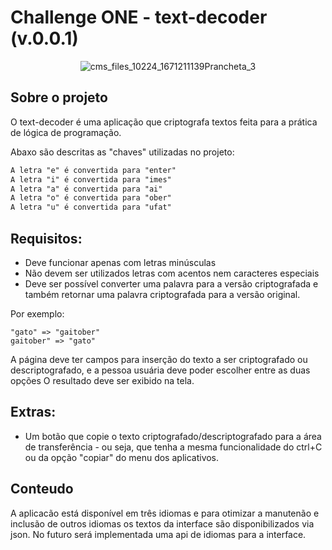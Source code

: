 # Challenge ONE - text-decoder (v.0.0.1)

<center>

![cms_files_10224_1671211139Prancheta_3](https://user-images.githubusercontent.com/3737837/232214037-c0ded352-9ba0-4dd3-9842-f94663568804.png)

</center>

## Sobre o projeto

O text-decoder é uma aplicação que criptografa textos feita para a prática de lógica de programação.

Abaxo são descritas as "chaves" utilizadas no projeto:

```html
A letra "e" é convertida para "enter"
A letra "i" é convertida para "imes"
A letra "a" é convertida para "ai"
A letra "o" é convertida para "ober"
A letra "u" é convertida para "ufat"
```

## Requisitos:

- Deve funcionar apenas com letras minúsculas
- Não devem ser utilizados letras com acentos nem caracteres especiais
- Deve ser possível converter uma palavra para a versão criptografada e também retornar uma palavra criptografada para a versão original.

Por exemplo:

```TXT
"gato" => "gaitober"
gaitober" => "gato"
```

A página deve ter campos para inserção do texto a ser criptografado ou descriptografado, e a pessoa usuária deve poder escolher entre as duas opções
O resultado deve ser exibido na tela.

## Extras:

- Um botão que copie o texto criptografado/descriptografado para a área de transferência - ou seja, que tenha a mesma funcionalidade do ctrl+C ou da opção "copiar" do menu dos aplicativos.

## Conteudo

A aplicacão está disponível em três idiomas e para otimizar a manutenão e inclusão de outros idiomas os textos da interface são disponibilizados via json. No futuro será implementada uma api de idiomas para a interface.
